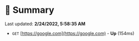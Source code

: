 # 📖 Summary
Last updated: **2/24/2022, 5:58:35 AM**

- `GET` [https://google.com](https://google.com) - **Up** (154ms)

